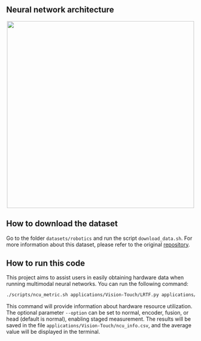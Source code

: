 ## Neural network architecture
<div align=center>
<img src='../../figures/LRTF_structure.png' width=500>
</div>

## How to download the dataset
Go to the folder `datasets/robotics` and run the script `download_data.sh`. For more information about this dataset, please refer to the original [repository](https://github.com/stanford-iprl-lab/multimodal_representation).

## How to run this code
This project aims to assist users in easily obtaining hardware data when running multimodal neural networks. You can run the following command:

```bash 
./scripts/ncu_metric.sh applications/Vision-Touch/LRTF.py applications/Vision-Touch/ncu_info_encoder.csv --options encoder
```

This command will provide information about hardware resource utilization. The optional parameter `--option` can be set to normal, encoder, fusion, or head (default is normal), enabling staged measurement. The results will be saved in the file `applications/Vision-Touch/ncu_info.csv`, and the average value will be displayed in the terminal.


<!-- ## 神经网络结构

## 如何下载数据集
进入文件夹 `datasets/robotics`，运行脚本 `download_data.sh`。关于该数据集的更多信息，可以参见原始[仓库](https://github.com/stanford-iprl-lab/multimodal_representation)

## 如何运行这段代码
本项目是为了帮助用户更方便的得到运行多模态神经网络时得到硬件数据，因此可以运行
```bash
./scripts/ncu_metric.sh applications/Vision-Touch/LRTF.py applications/Vision-Touch/ncu_info_encoder.csv --options encoder
```

得到硬件资源利用率情况。其中可选参数 `--option` 有(normal/encoder/fusion/head，默认为normal)，能够实现分阶段测量。最终得到的结果会输入到文件 `applications/Vision-Touch/ncu_info.csv` 中，而平均值会在终端输出。 -->
